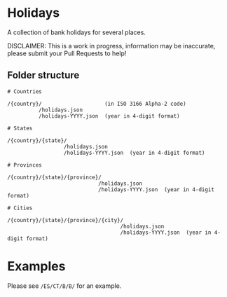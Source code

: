 # Holidays

A collection of bank holidays for several places.

DISCLAIMER: This is a work in progress, information may be inaccurate, please submit your Pull Requests to help!

## Folder structure

```
# Countries

/{country}/                    (in ISO 3166 Alpha-2 code)
          /holidays.json
          /holidays-YYYY.json  (year in 4-digit format)

# States

/{country}/{state}/
                  /holidays.json
                  /holidays-YYYY.json  (year in 4-digit format)

# Provinces

/{country}/{state}/{province}/
                             /holidays.json
                             /holidays-YYYY.json  (year in 4-digit format)

# Cities

/{country}/{state}/{province}/{city}/
                                    /holidays.json
                                    /holidays-YYYY.json  (year in 4-digit format)
```

# Examples

Please see `/ES/CT/B/B/` for an example.
